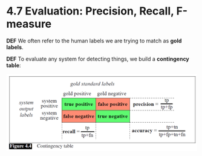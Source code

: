 # 4.7 Evaluation: Precision, Recall, F-measure

**DEF** We often refer to the human labels we are trying to match as **gold labels**.

**DEF** To evaluate any system for detecting things, we build a **contingency table**:

 

![](../../../.gitbook/assets/image-20210207233416333.png)


